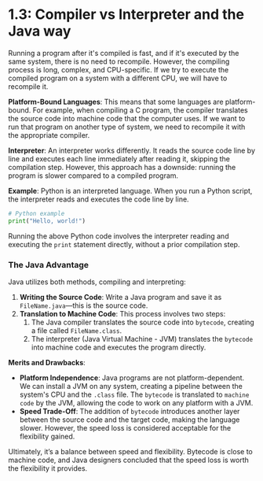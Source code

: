 # 1.3: Compiler vs Interpreter and the Java way

Running a program after it's compiled is fast, and if it's executed by the same system, there is no need to recompile. However, the compiling process is long, complex, and CPU-specific. If we try to execute the compiled program on a system with a different CPU, we will have to recompile it.

**Platform-Bound Languages**: This means that some languages are platform-bound. For example, when compiling a C program, the compiler translates the source code into machine code that the computer uses. If we want to run that program on another type of system, we need to recompile it with the appropriate compiler.

**Interpreter**: An interpreter works differently. It reads the source code line by line and executes each line immediately after reading it, skipping the compilation step. However, this approach has a downside: running the program is slower compared to a compiled program.

**Example**: Python is an interpreted language. When you run a Python script, the interpreter reads and executes the code line by line.

```python
# Python example
print("Hello, world!")
```

Running the above Python code involves the interpreter reading and executing the `print` statement directly, without a prior compilation step.

### The Java Advantage

Java utilizes both methods, compiling and interpreting:
1. **Writing the Source Code**: Write a Java program and save it as `FileName.java`—this is the source code.
2. **Translation to Machine Code**: This process involves two steps:
    1. The Java compiler translates the source code into `bytecode`, creating a file called `FileName.class`.
    2. The interpreter (Java Virtual Machine - JVM) translates the `bytecode` into machine code and executes the program directly.

**Merits and Drawbacks**:
- **Platform Independence**: Java programs are not platform-dependent. We can install a JVM on any system, creating a pipeline between the system's CPU and the `.class` file. The `bytecode` is translated to `machine code` by the JVM, allowing the code to work on any platform with a JVM.
- **Speed Trade-Off**: The addition of `bytecode` introduces another layer between the source code and the target code, making the language slower. However, the speed loss is considered acceptable for the flexibility gained.

Ultimately, it’s a balance between speed and flexibility. Bytecode is close to machine code, and Java designers concluded that the speed loss is worth the flexibility it provides.

